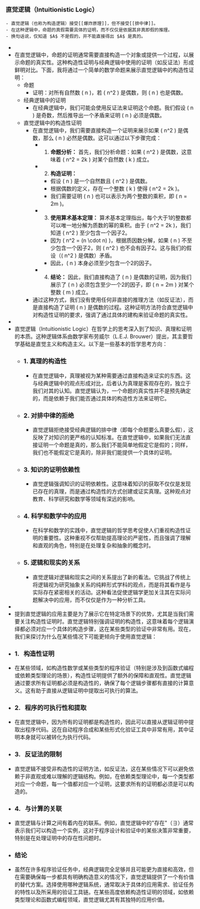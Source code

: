 ### 直觉逻辑（Intuitionistic Logic）
	- 直觉逻辑（也称为构造逻辑）接受[[爆炸原理]]，但不接受[[排中律]]。
	- 在这种逻辑中，命题的真假需要具体的证明，而不仅仅是依据其非真即假的推理。
	- 换句话说，仅知道 $A$ 不是假的，并不能直接得出 $A$ 是真的。
-
- 在直觉逻辑中，命题的证明通常需要直接构造一个对象或提供一个过程，以展示命题的真实性。这种构造性证明与经典逻辑中使用的证明（如反证法）形成鲜明对比。下面，我将通过一个简单的数学命题来展示直觉逻辑中的构造性证明：
	- 命题
		- 证明：对所有自然数 \( n \)，若 \( n^2 \) 是偶数，则 \( n \) 也是偶数。
	- 经典逻辑中的证明
		- 在经典逻辑中，我们可能会使用反证法来证明这个命题。我们假设 \( n \) 是奇数，然后推导出一个矛盾来证明 \( n \) 必须是偶数。
	- 直觉逻辑中的构造性证明
		- 在直觉逻辑中，我们需要直接构造一个证明来展示如果 \( n^2 \) 是偶数，那么 \( n \) 必然是偶数。这可以通过以下步骤完成：
			- 1. **命题分析：** 首先，我们分析命题：如果 \( n^2 \) 是偶数，这意味着 \( n^2 = 2k \) 对某个自然数 \( k \) 成立。
			- 2. **构造证明：**
				- 假设 \( n \) 是一个自然数且 \( n^2 \) 是偶数。
				- 根据偶数的定义，存在一个整数 \( k \) 使得 \( n^2 = 2k \)。
				- 我们需要证明 \( n \) 也可以表示为两个整数的乘积，即 \( n = 2m \)。
			- 3. **使用算术基本定理：** 算术基本定理指出，每个大于1的整数都可以唯一地分解为质数的幂的乘积。由于 \( n^2 = 2k \)，我们知道 \( n^2 \) 至少包含一个因子2。
				- 因为 \( n^2 = (n \cdot n) \)，根据质因数分解，如果 \( n \) 不至少包含一个因子2，则 \( n^2 \) 也不会有因子2。这与我们的假设（\( n^2 \) 是偶数）矛盾。
				- 因此，\( n \) 本身必须至少包含一个2的因子。
			- 4. **结论：** 因此，我们直接构造了 \( n \) 是偶数的证明，因为我们展示了 \( n \) 必须包含至少一个2的因子，即 \( n = 2m \) 对某个整数 \( m \) 成立。
		- 通过这种方式，我们没有使用任何非直接的推理方法（如反证法），而是直接构造了证明 \( n \) 是偶数的过程。这种证明方法符合直觉逻辑中对构造性证明的要求，强调了通过具体的建构来验证命题的真实性。
-
- 直觉逻辑（Intuitionistic Logic）在哲学上的思考深入到了知识、真理和证明的本质。这种逻辑体系由数学家布劳威尔（L.E.J. Brouwer）提出，其主要哲学基础是直觉主义和构造主义。以下是一些基本的哲学思考方向：
	- ### 1. **真理的构造性**
		- 在直觉逻辑中，真理被视为某种需要通过直接构造来证实的东西。这与经典逻辑中的观点形成对比，后者认为真理是客观存在的，独立于我们对其的认知。直觉逻辑认为，一个命题的真实性并不是预先确定的，而是依赖于我们能否通过具体的构造性方法来证明它。
	- ### 2. **对排中律的拒绝**
		- 直觉逻辑拒绝接受经典逻辑的排中律（即每个命题要么真要么假），这反映了对知识的更严格的认知标准。在直觉逻辑中，如果我们无法直接证明一个命题是真的，那么我们不能简单地假定它是假的；同样，我们也不能假定它是真的，除非我们能提供一个具体的证明。
	- ### 3. **知识的证明依赖性**
		- 直觉逻辑强调知识的证明依赖性。这意味着知识的获取不仅仅是发现已存在的真理，而是通过构造性的方式创建或证实真理。这种观点对教育、科学研究和数学等领域有深远的影响。
	- ### 4. **科学和数学中的应用**
		- 在科学和数学的实践中，直觉逻辑的哲学思考促使人们重视构造性证明的重要性。这种重视不仅帮助提高理论的严密性，而且强调了理解和直观的角色，特别是在处理复杂和抽象的概念时。
	- ### 5. **逻辑和现实的关系**
		- 直觉逻辑对逻辑和现实之间的关系提出了新的看法。它挑战了传统上将逻辑视为研究抽象关系的纯粹形式学科的观点，而是将其看作是与实际存在紧密相关的活动。这种看法促使逻辑学更加关注其在实际问题解决中的应用，而不仅仅是作为一种分析工具。
-
- 提到直觉逻辑的应用主要是为了展示它在特定场景下的优势，尤其是当我们需要关注构造性证明时。直觉逻辑特别强调证明的构造性，这意味着每个逻辑演绎都必须对应一个具体的构造步骤，这在某些类型的验证中非常有用。现在，我们来探讨为什么在某些情况下可能更倾向于使用直觉逻辑：
- ### 1.   **构造性证明**
- 在某些领域，如构造性数学或某些类型的程序验证（特别是涉及到函数式编程或依赖类型理论的场景），构造性证明提供了额外的保障和直观性。直觉逻辑通过要求所有证明都必须是构造性的，确保了每个逻辑步骤都有直接的计算意义。这有助于直接从逻辑证明中提取出可执行的算法。
- ### 2.   **程序的可执行性和提取**
- 在直觉逻辑中，因为所有的证明都是构造性的，因此可以直接从逻辑证明中提取出程序代码。这在自动程序合成和某些形式化验证工具中非常有用，其中证明本身就可以被转化为执行代码。
- ### 3.   **反证法的限制**
- 直觉逻辑不接受非构造性的证明方法，如反证法，这在某些情况下可以避免依赖于非直观或难以理解的逻辑结构。例如，在依赖类型理论中，每一个类型都对应一个命题，每一个值都对应一个证明，这要求所有的证明都必须是可以构造的。
- ### 4.   **与计算的关联**
- 直觉逻辑与计算之间有着内在的联系。例如，直觉逻辑中的"存在"（∃）通常表示我们可以构造一个实例，这对于程序设计和验证中的某些决策非常重要，特别是在处理证明中的存在性问题时。
- ### 结论
- 虽然在许多程序验证任务中，经典逻辑完全足够并且可能更为直接和高效，但在需要确保每一步都具有明确构造意义的情况下，直觉逻辑提供了一个有价值的替代方案。选择使用哪种逻辑系统，通常取决于具体的应用需求、验证任务的特性以及所采用的验证工具链。在某些高度依赖构造性证明的领域，如依赖类型理论和函数式编程领域，直觉逻辑尤其有其独特的应用价值。